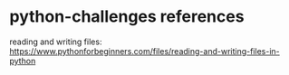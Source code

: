 # python-challenges references

reading and writing files: https://www.pythonforbeginners.com/files/reading-and-writing-files-in-python
